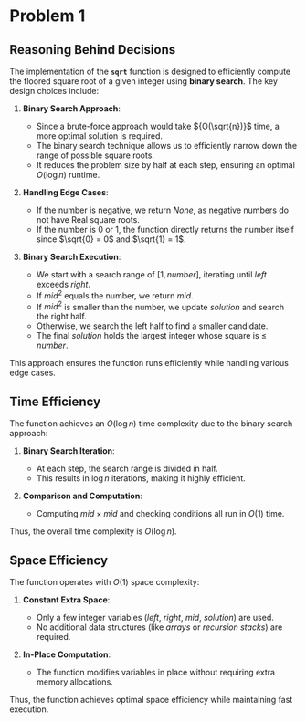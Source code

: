 <!--
Problem 1: Square Root of an Integer

Provide an explanation for your answer, clearly organizing your thoughts into 
concise and easy-to-understand language.

Focus on explaining the reasoning behind your decisions rather than giving a 
detailed description of the code. For instance, why did you choose a particular 
data structure? Additionally, discuss the efficiency of your solution in terms 
of time and space complexity. If necessary, you can support your explanation 
with code snippets or mathematical formulas. For guidance on how to write 
formulas in markdown, refer to https://docs.github.com/en/get-started/writing-on-github/working-with-advanced-formatting/writing-mathematical-expressions.
-->

# Problem 1

## Reasoning Behind Decisions

The implementation of the **`sqrt`** function is designed to efficiently compute the floored square root of a given integer using **binary search**.
The key design choices include:

1. **Binary Search Approach**:  
   - Since a brute-force approach would take ${O(\sqrt{n})}$ time, a more optimal solution is required.
   - The binary search technique allows us to efficiently narrow down the range of possible square roots.
   - It reduces the problem size by half at each step, ensuring an optimal ${O(\log n)}$ runtime.

2. **Handling Edge Cases**:  
   - If the number is negative, we return ${None}$, as negative numbers do not have Real square roots.
   - If the number is ${0}$ or ${1}$, the function directly returns the number itself since $\sqrt{0} = 0$ and $\sqrt{1} = 1$.

3. **Binary Search Execution**:  
   - We start with a search range of ${[1, number]}$, iterating until ${left}$ exceeds ${right}$.
   - If $mid^2$ equals the number, we return ${mid}$.
   - If $mid^2$ is smaller than the number, we update ${solution}$ and search the right half.
   - Otherwise, we search the left half to find a smaller candidate.
   - The final ${solution}$ holds the largest integer whose square is ≤ ${number}$.

This approach ensures the function runs efficiently while handling various edge cases.

## Time Efficiency

The function achieves an ${O(\log n)}$ time complexity due to the binary search approach:

1. **Binary Search Iteration**:
   - At each step, the search range is divided in half.
   - This results in $\log n$ iterations, making it highly efficient.

2. **Comparison and Computation**:
   - Computing $mid\times{mid}$ and checking conditions all run in ${O(1)}$ time.

Thus, the overall time complexity is ${O(\log n)}$.

## Space Efficiency

The function operates with ${O(1)}$ space complexity:

1. **Constant Extra Space**:
   - Only a few integer variables (${left}$, ${right}$, ${mid}$, ${solution}$) are used.
   - No additional data structures (like *arrays* or *recursion stacks*) are required.

2. **In-Place Computation**:
   - The function modifies variables in place without requiring extra memory allocations.

Thus, the function achieves optimal space efficiency while maintaining fast execution.

